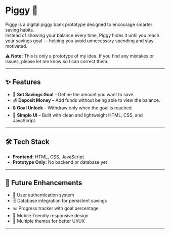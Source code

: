 # Piggy 🐷

Piggy is a digital piggy bank prototype designed to encourage smarter saving habits.  
Instead of showing your balance every time, Piggy hides it until you reach your savings goal — helping you avoid unnecessary spending and stay motivated.

⚠️ **Note:** This is only a prototype of my idea. If you find any mistakes or issues, please let me know so I can correct them.  

---

## ✨ Features
- 🎯 **Set Savings Goal** – Define the amount you want to save.  
- 💰 **Deposit Money** – Add funds without being able to view the balance.  
- 🔒 **Goal Unlock** – Withdraw only when the goal is reached.  
- 📱 **Simple UI** – Built with clean and lightweight HTML, CSS, and JavaScript.  

---

## 🛠 Tech Stack
- **Frontend:** HTML, CSS, JavaScript  
- **Prototype Only:** No backend or database yet  

---

## 🚀 Future Enhancements
- 🔑 User authentication system  
- 🗄 Database integration for persistent savings  
- 📊 Progress tracker with goal percentage  
- 📱 Mobile-friendly responsive design  
- 🎨 Multiple themes for better UI/UX  

---
